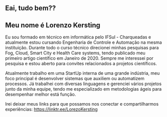 ## Eai, tudo bem??
## Meu nome é Lorenzo Kersting

Eu sou formado em técnico em informática pelo IFSul - Charqueadas e atualmente estou cursando Engenharia de Controle e Automação na mesma instituição. Durante todo o curso técnico direcionei minhas pesquisas para Fog, Cloud, Smart City e Health Care systems, tendo publicado meu primeiro artigo científico em Janeiro de 2020. Sempre me interessei por pesquisa e estou aberto para convites relacionados a projetos científicos.

Atualmente trabalho em uma StartUp interna de uma grande indústria, meu foco principal é desenvolver sistemas que auxiliem ou automatizem processos. Já trabalhei com diversas linguagens e gerenciei vários projetos junto da minha equipe, tendo me especializado em metodologias ágeis para desempenhar melhor está função. 

Irei deixar meus links para que possamos nos conectar e compartilharmos experiências: https://linktr.ee/LorezoKersting


